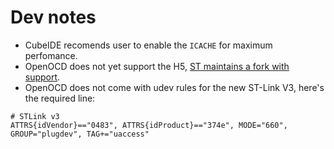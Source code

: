 # Dev notes

* CubeIDE recomends user to enable the `ICACHE` for maximum perfomance.
* OpenOCD does not yet support the H5, [ST maintains a fork with support](https://github.com/STMicroelectronics/OpenOCD).
* OpenOCD does not come with udev rules for the new ST-Link V3, here's the required line:
```
# STLink v3
ATTRS{idVendor}=="0483", ATTRS{idProduct}=="374e", MODE="660", GROUP="plugdev", TAG+="uaccess"
```
